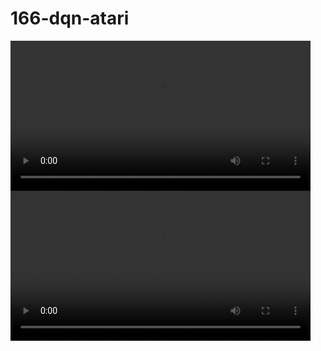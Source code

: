 # 166-dqn-atari
<video src="breakout-early.mp4" controls width="480"></video>
<video src="breakout-late.mp4" controls width="480"></video>
